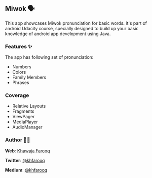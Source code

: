 ## Miwok 🗣
This app showcases Miwok pronunciation for basic words. It's part of android Udacity course, specially designed to build up your basic knowledge of android app development using Java.

### Features ✨
The app has following set of pronunciation:
- Numbers
- Colors
- Family Members
- Phrases

### Coverage
- Relative Layouts
- Fragments
- ViewPager
- MediaPlayer
- AudioManager

### Author 🙏🏻
**Web**: [Khawaja Farooq](http://khawajafarooq.github.io)

**Twitter**: [@khfarooq](https://twitter.com/khfarooq)

**Medium**: [@khfarooq](https://medium.com/@khfarooq)
